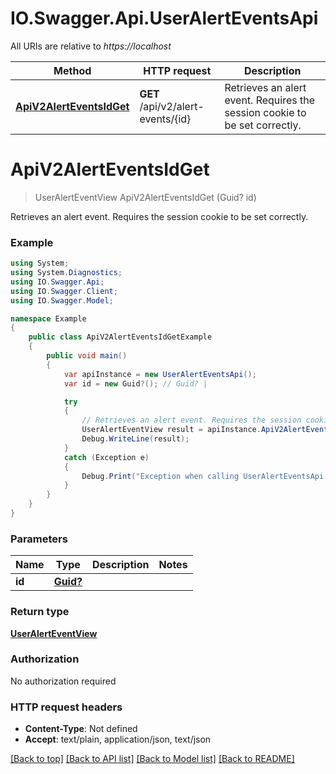 # IO.Swagger.Api.UserAlertEventsApi

All URIs are relative to *https://localhost*

Method | HTTP request | Description
------------- | ------------- | -------------
[**ApiV2AlertEventsIdGet**](UserAlertEventsApi.md#apiv2alerteventsidget) | **GET** /api/v2/alert-events/{id} | Retrieves an alert event. Requires the session cookie to be set correctly.


<a name="apiv2alerteventsidget"></a>
# **ApiV2AlertEventsIdGet**
> UserAlertEventView ApiV2AlertEventsIdGet (Guid? id)

Retrieves an alert event. Requires the session cookie to be set correctly.

### Example
```csharp
using System;
using System.Diagnostics;
using IO.Swagger.Api;
using IO.Swagger.Client;
using IO.Swagger.Model;

namespace Example
{
    public class ApiV2AlertEventsIdGetExample
    {
        public void main()
        {
            var apiInstance = new UserAlertEventsApi();
            var id = new Guid?(); // Guid? | 

            try
            {
                // Retrieves an alert event. Requires the session cookie to be set correctly.
                UserAlertEventView result = apiInstance.ApiV2AlertEventsIdGet(id);
                Debug.WriteLine(result);
            }
            catch (Exception e)
            {
                Debug.Print("Exception when calling UserAlertEventsApi.ApiV2AlertEventsIdGet: " + e.Message );
            }
        }
    }
}
```

### Parameters

Name | Type | Description  | Notes
------------- | ------------- | ------------- | -------------
 **id** | [**Guid?**](Guid?.md)|  | 

### Return type

[**UserAlertEventView**](UserAlertEventView.md)

### Authorization

No authorization required

### HTTP request headers

 - **Content-Type**: Not defined
 - **Accept**: text/plain, application/json, text/json

[[Back to top]](#) [[Back to API list]](../README.md#documentation-for-api-endpoints) [[Back to Model list]](../README.md#documentation-for-models) [[Back to README]](../README.md)

